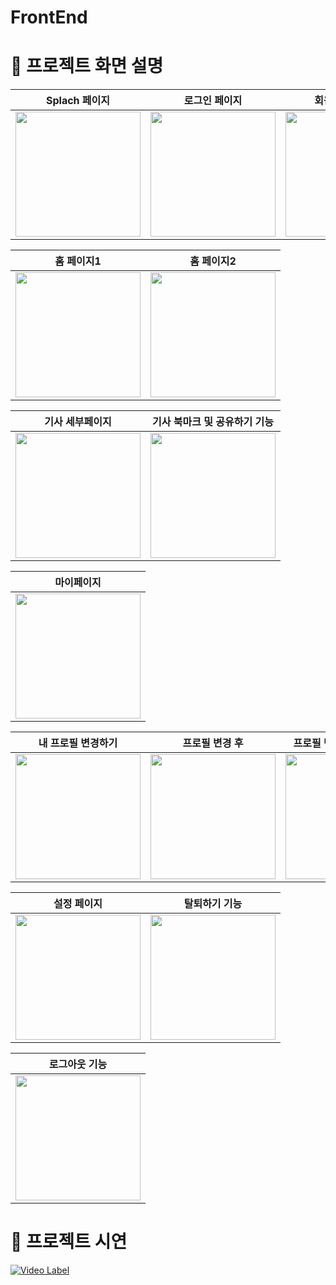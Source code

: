 # FrontEnd

# 🔨 프로젝트 화면 설명

|Splach 페이지|로그인 페이지|회원가입 페이지|
|------|---|---|
|<img width= 200 src = "https://github.com/SWU-ECHO-CHAMBER/FrontEnd/assets/87655596/5eedb165-5b34-4165-979e-6bbbdbcad3ab"/>|<img width= 200 src = "https://github.com/SWU-ECHO-CHAMBER/FrontEnd/assets/87655596/11502f60-7112-45bd-a5ca-ace83542cfda"/>|<img width= 200 src = "https://github.com/SWU-ECHO-CHAMBER/FrontEnd/assets/87655596/51b2fb5a-d09a-4637-a3dc-0c79f8534c5d"/>|


|홈 페이지1|홈 페이지2|
|------|---|
|<img width= 200 src = "https://github.com/SWU-ECHO-CHAMBER/FrontEnd/assets/87655596/32c4d58e-3408-4d70-a511-4bdae10872ee"/>|<img width= 200 src = "https://github.com/SWU-ECHO-CHAMBER/FrontEnd/assets/87655596/e26af93c-16b8-4fb4-bd57-71300a81636b"/>|


|기사 세부페이지|기사 북마크 및 공유하기 기능|
|------|---|
|<img width= 200 src = "https://github.com/SWU-ECHO-CHAMBER/FrontEnd/assets/87655596/50a67037-de92-47cb-919b-58a39554acda"/>|<img width= 200 src = "https://github.com/SWU-ECHO-CHAMBER/FrontEnd/assets/87655596/fbce62f6-ba78-4b70-a726-6a536d6c798a"/>|


|마이페이지|
|------|
|<img width= 200 src = "https://github.com/SWU-ECHO-CHAMBER/FrontEnd/assets/87655596/1d81e2b0-2c5e-484f-9d68-b9030627e841"/>|


|내 프로필 변경하기|프로필 변경 후|프로필 변경 후 마이페이지|
|------|---|---|
|<img width= 200 src = "https://github.com/SWU-ECHO-CHAMBER/FrontEnd/assets/87655596/0b801074-d031-4574-9d8d-adddc91c0402"/>|<img width= 200 src = "https://github.com/SWU-ECHO-CHAMBER/FrontEnd/assets/87655596/eb4ebf8b-478f-4b69-b76b-3680c66f5a3d"/>|<img width= 200 src = "https://github.com/SWU-ECHO-CHAMBER/FrontEnd/assets/87655596/393e6d87-ef5c-4f51-bd24-a44692a3bf9e"/>|


|설정 페이지|탈퇴하기 기능|
|------|---|
|<img width= 200 src = "https://github.com/SWU-ECHO-CHAMBER/FrontEnd/assets/87655596/5962f92b-9545-40b1-ae49-7063a84170cf"/>|<img width= 200 src = "https://github.com/SWU-ECHO-CHAMBER/FrontEnd/assets/87655596/1a35c5f1-f32c-4e88-8e5e-e8b84bbf4206"/>|

|로그아웃 기능|
|------|
|<img width= 200 src = "https://github.com/SWU-ECHO-CHAMBER/FrontEnd/assets/87655596/b0ed451e-0565-4113-8f94-e21f7a848a8c"/>|

# 🎥 프로젝트 시연
[![Video Label](https://github.com/SWU-ECHO-CHAMBER/FrontEnd/assets/87655596/c1fefbd7-c6f9-486a-b5c7-0d8dc0924acc)](https://www.youtube.com/watch?v=A4SpJWn6clc)


